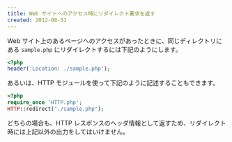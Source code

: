 ```yaml
---
title: Web サイトへのアクセス時にリダイレクト要求を返す
created: 2012-08-31
---
```


Web サイト上のあるページへのアクセスがあったときに、同じディレクトリにある `sample.php` にリダイレクトするには下記のようにします。

~~~ php
<?php
header('Location: ./sample.php');
~~~

あるいは、HTTP モジュールを使って下記のように記述することもできます。

~~~ php
<?php
require_once 'HTTP.php';
HTTP::redirect("./sample.php");
~~~

どちらの場合も、HTTP レスポンスのヘッダ情報として返すため、リダイレクト時には上記以外の出力をしてはいけません。

